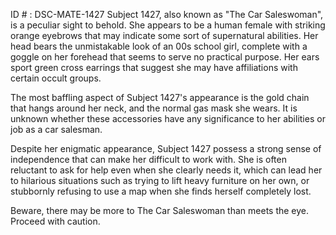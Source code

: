 ID # : DSC-MATE-1427
Subject 1427, also known as "The Car Saleswoman", is a peculiar sight to behold. She appears to be a human female with striking orange eyebrows that may indicate some sort of supernatural abilities. Her head bears the unmistakable look of an 00s school girl, complete with a goggle on her forehead that seems to serve no practical purpose. Her ears sport green cross earrings that suggest she may have affiliations with certain occult groups. 

The most baffling aspect of Subject 1427's appearance is the gold chain that hangs around her neck, and the normal gas mask she wears. It is unknown whether these accessories have any significance to her abilities or job as a car salesman. 

Despite her enigmatic appearance, Subject 1427 possess a strong sense of independence that can make her difficult to work with. She is often reluctant to ask for help even when she clearly needs it, which can lead her to hilarious situations such as trying to lift heavy furniture on her own, or stubbornly refusing to use a map when she finds herself completely lost. 

Beware, there may be more to The Car Saleswoman than meets the eye. Proceed with caution.